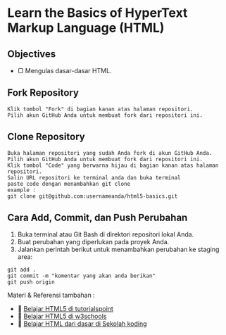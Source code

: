 # Learn the Basics of HyperText Markup Language (HTML)

## Objectives

- ▢ Mengulas dasar-dasar HTML.

## Fork Repository
```
Klik tombol "Fork" di bagian kanan atas halaman repositori.
Pilih akun GitHub Anda untuk membuat fork dari repositori ini.

```
## Clone Repository

```
Buka halaman repositori yang sudah Anda fork di akun GitHub Anda.
Pilih akun GitHub Anda untuk membuat fork dari repositori ini.
Klik tombol "Code" yang berwarna hijau di bagian kanan atas halaman repositori.
Salin URL repositori ke terminal anda dan buka terminal
paste code dengan menambahkan git clone 
example :
git clone git@github.com:usernameanda/html5-basics.git

```

## Cara Add, Commit, dan Push Perubahan
1. Buka terminal atau Git Bash di direktori repositori lokal Anda.
2. Buat perubahan yang diperlukan pada proyek Anda.
3. Jalankan perintah berikut untuk menambahkan perubahan ke staging area:

```
git add .
git commit -m "komentar yang akan anda berikan"
git push origin

```

Materi & Referensi tambahan :
- :notebook_with_decorative_cover:
[Belajar HTML5 di tutorialspoint](https://www.tutorialspoint.com/html/index.htm)
- :notebook_with_decorative_cover:
[Belajar HTML5 di w3schools](https://www.w3schools.com/html)
- :notebook_with_decorative_cover:
[Belajar HTML dari dasar di Sekolah koding  ](https://app.sko.dev/archived/kelas/belajar-html-dari-dasar)
